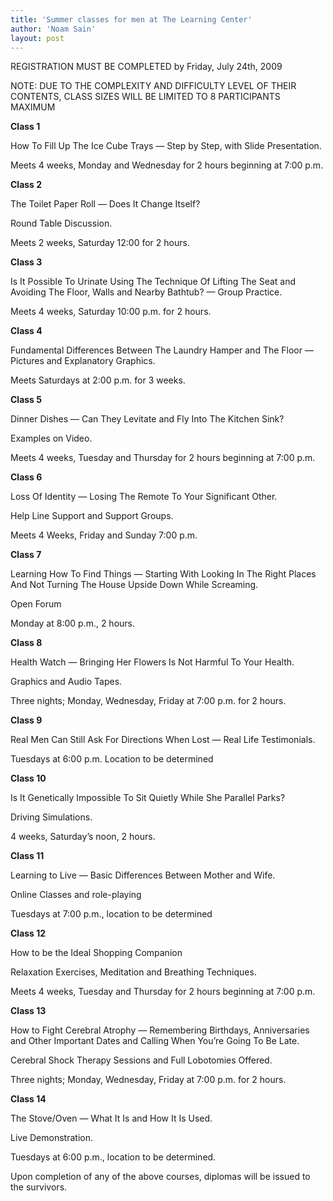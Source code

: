 ```yaml
---
title: 'Summer classes for men at The Learning Center'
author: 'Noam Sain'
layout: post
---
```


REGISTRATION MUST BE COMPLETED by Friday, July 24th, 2009

NOTE: DUE TO THE COMPLEXITY AND DIFFICULTY LEVEL OF THEIR CONTENTS, CLASS SIZES WILL BE LIMITED TO 8 PARTICIPANTS MAXIMUM

**Class 1**

How To Fill Up The Ice Cube Trays — Step by Step, with Slide Presentation.

Meets 4 weeks, Monday and Wednesday for 2 hours beginning at 7:00 p.m.

**Class 2**

The Toilet Paper Roll — Does It Change Itself?

Round Table Discussion.

Meets 2 weeks, Saturday 12:00 for 2 hours.

**Class 3**

Is It Possible To Urinate Using The Technique Of Lifting The Seat and Avoiding The Floor, Walls and Nearby Bathtub? — Group Practice.

Meets 4 weeks, Saturday 10:00 p.m. for 2 hours.

**Class 4**

Fundamental Differences Between The Laundry Hamper and The Floor — Pictures and Explanatory Graphics.

Meets Saturdays at 2:00 p.m. for 3 weeks.

**Class 5**

Dinner Dishes — Can They Levitate and Fly Into The Kitchen Sink?

Examples on Video.

Meets 4 weeks, Tuesday and Thursday for 2 hours beginning at 7:00 p.m.

**Class 6**

Loss Of Identity — Losing The Remote To Your Significant Other.

Help Line Support and Support Groups.

Meets 4 Weeks, Friday and Sunday 7:00 p.m.

**Class 7**

Learning How To Find Things — Starting With Looking In The Right Places And Not Turning The House Upside Down While Screaming.

Open Forum

Monday at 8:00 p.m., 2 hours.

**Class 8**

Health Watch — Bringing Her Flowers Is Not Harmful To Your Health.

Graphics and Audio Tapes.

Three nights; Monday, Wednesday, Friday at 7:00 p.m. for 2 hours.

**Class 9**

Real Men Can Still Ask For Directions When Lost — Real Life Testimonials.

Tuesdays at 6:00 p.m. Location to be determined

**Class 10**

Is It Genetically Impossible To Sit Quietly While She Parallel Parks?

Driving Simulations.

4 weeks, Saturday’s noon, 2 hours.

**Class 11**

Learning to Live — Basic Differences Between Mother and Wife.

Online Classes and role-playing

Tuesdays at 7:00 p.m., location to be determined

**Class 12**

How to be the Ideal Shopping Companion

Relaxation Exercises, Meditation and Breathing Techniques.

Meets 4 weeks, Tuesday and Thursday for 2 hours beginning at 7:00 p.m.

**Class 13**

How to Fight Cerebral Atrophy — Remembering Birthdays, Anniversaries and Other Important Dates and Calling When You’re Going To Be Late.

Cerebral Shock Therapy Sessions and Full Lobotomies Offered.

Three nights; Monday, Wednesday, Friday at 7:00 p.m. for 2 hours.

**Class 14**

The Stove/Oven — What It Is and How It Is Used.

Live Demonstration.

Tuesdays at 6:00 p.m., location to be determined.

Upon completion of any of the above courses, diplomas will be issued to the survivors.

